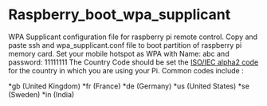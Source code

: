 # Raspberry_boot_wpa_supplicant
WPA Supplicant configuration file for raspberry pi remote control. Copy and paste ssh and wpa_supplicant.conf file to boot partition of raspberry pi memory card. Set your mobile hotspot as WPA with Name: abc and password: 11111111
The Country Code should be set the [ISO/IEC alpha2 code](https://en.wikipedia.org/wiki/ISO_3166-1_alpha-2#Officially_assigned_code_elements) for the country in which you are using your Pi. Common codes include :

*gb (United Kingdom)
*fr (France)
*de (Germany)
*us (United States)
*se (Sweden)
*in (India)

